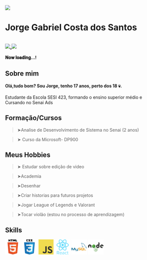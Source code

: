 <img src="https://steamuserimages-a.akamaihd.net/ugc/96103700532309699/8F44EE6DAFB4F4E2469AA4947059A09E1A78E93C/?imw=637&imh=358&ima=fit&impolicy=Letterbox&imcolor=%23000000&letterbox=true" max-width="100px" height="400px" align="center"/>

#  Jorge Gabriel Costa dos Santos 

## <a href="https://www.linkedin.com/in/jorge-gabriel-a406262b6/?trk=opento_sprofile_details"><img src="https://play-lh.googleusercontent.com/kMofEFLjobZy_bCuaiDogzBcUT-dz3BBbOrIEjJ-hqOabjK8ieuevGe6wlTD15QzOqw=w240-h480-rw" height="50px" align="center"/> </a> <a href="https://www.instagram.com/jx.deta1ls/"><img src="https://upload.wikimedia.org/wikipedia/commons/thumb/9/95/Instagram_logo_2022.svg/800px-Instagram_logo_2022.svg.png" height="50px" align="center"/></a>



**𝐍𝐨𝐰 𝐥𝐨𝐚𝐝𝐢𝐧𝐠...!**

## Sobre mim

#### Olá,tudo bom? Sou Jorge, tenho 17 anos, perto dos 18 💀.
Estudante da Escola SESI 423, formando o ensino superior médio e Cursando no Senai Ads

## Formação/Cursos
>➤Analise de Desenvolvimento de Sistema no Senai (2 anos)

>➤ Curso da Microsoft- DP900
 
 ## Meus Hobbies
>➤ Estudar sobre edição de video

>➤Academia

>➤Desenhar

>➤Criar historias para futuros projetos

>➤Jogar League of Legends e Valorant

>➤Tocar violão (estou no processo de aprendizagem)

## Skills

<img src="https://raw.githubusercontent.com/devicons/devicon/master/icons/html5/html5-original-wordmark.svg" height="50px" align="center"/> <img src="https://raw.githubusercontent.com/devicons/devicon/master/icons/css3/css3-original-wordmark.svg" height="50px" align="center"/>
<img src="https://raw.githubusercontent.com/devicons/devicon/master/icons/javascript/javascript-original.svg" height="50px" align="center"/> <img src="https://raw.githubusercontent.com/devicons/devicon/master/icons/react/react-original-wordmark.svg" height="50px" align="center"/>
<img src="https://raw.githubusercontent.com/devicons/devicon/master/icons/mysql/mysql-original-wordmark.svg" height="50px" align="center"/> <img src="https://raw.githubusercontent.com/devicons/devicon/master/icons/nodejs/nodejs-original-wordmark.svg" height="50px" align="center"/>
